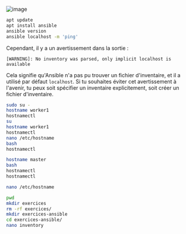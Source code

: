 
![image](https://github.com/user-attachments/assets/a2cd1ba8-90d8-47ac-b383-1bdfe2c3671d)

```bash
apt update
apt install ansible
ansible version 
ansible localhost -m 'ping'
```

Cependant, il y a un avertissement dans la sortie :

```
[WARNING]: No inventory was parsed, only implicit localhost is available
```

Cela signifie qu'Ansible n'a pas pu trouver un fichier d'inventaire, et il a utilisé par défaut `localhost`. Si tu souhaites éviter cet avertissement à l'avenir, tu peux soit spécifier un inventaire explicitement, soit créer un fichier d'inventaire.



```bash
sudo su -
hostname worker1
hostnamectl
su
hostname worker1
hostnamectl
nano /etc/hostname
bash
hostnamectl
```



```bash
hostname master
bash
hostnamectl
hostnamectl
```



```bash
nano /etc/hostname
```


```bash
pwd
mkdir exercices
rm -rf exercices/
mkdir exercices-ansible
cd exercices-ansible/
nano inventory
```


